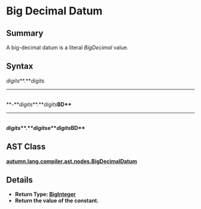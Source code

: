 # Big Decimal Datum

## Summary

A big-decimal datum is a literal $BigDecimal$ value.

## Syntax

<div class="syntax">
<i>digits</i>**.**<i>digits</i><br>
<hr><br>
**-**<i>digits</i>**.**<i>digits</i><b class='keyword'>BD**<br>
<hr><br>
<i>digits</i>**.**<i>digits</i><b class='keyword'>e**<i>digits</i><b class='keyword'>BD**<br>
</div>

## AST Class

[autumn.lang.compiler.ast.nodes.BigDecimalDatum](https://www.mackenziehigh.com/autumn/javadoc/autumn/lang/compiler/ast/nodes/BigDecimalDatum.html)

## Details

+ Return Type: [BigInteger](https://docs.oracle.com/javase/7/docs/api/java/math/BigInteger.html)
+ Return the value of the constant.

